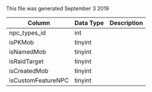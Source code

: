 This file was generated September 3 2019

| Column             | Data Type | Description |
| ------------------ | --------- | ----------- |
| npc_types_id       | int       |             |
| isPKMob            | tinyint   |             |
| isNamedMob         | tinyint   |             |
| isRaidTarget       | tinyint   |             |
| isCreatedMob       | tinyint   |             |
| isCustomFeatureNPC | tinyint   |             |